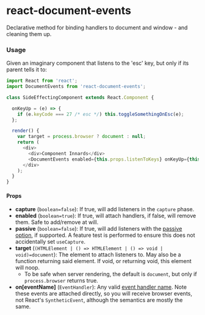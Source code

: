 # react-document-events
Declarative method for binding handlers to document and window - and cleaning them up.

### Usage

Given an imaginary component that listens to the 'esc' key, but only if its
parent tells it to:

```js
import React from 'react';
import DocumentEvents from 'react-document-events';

class SideEffectingComponent extends React.Component {

  onKeyUp = (e) => {
    if (e.keyCode === 27 /* esc */) this.toggleSomethingOnEsc(e);
  };

  render() {
    var target = process.browser ? document : null;
    return (
      <div>
        <div>Component Innards</div>
        <DocumentEvents enabled={this.props.listenToKeys} onKeyUp={this.onKeyUp} passive={false} capture={false} />
      </div>
    );
  }
}
```

#### Props

* **capture** (`boolean=false`): If true, will add listeners in the `capture` phase.
* **enabled** (`boolean=true`): If true, will attach handlers, if false, will remove them. Safe to add/remove at will.
* **passive** (`boolean=false`): If true, will add listeners with the
  [passive option](https://developer.mozilla.org/en-US/docs/Web/API/EventTarget/addEventListener#Improving_scrolling_performance_with_passive_listeners),
  if supported. A feature test is performed to ensure this does not accidentally set `useCapture`.
* **target** (`(HTMLElement | () => HTMLElement | () => void | void)=document`): The element to attach listeners to.
  May also be a function returning said element. If void, or returning void, this element will noop.
  * To be safe when server rendering, the default is `document`, but only if `process.browser` returns true.
* **on[eventName]** (`EventHandler`): Any valid [event handler name](https://facebook.github.io/react/docs/events.html).
  Note these events are attached directly, so you will receive browser events, not React's `SyntheticEvent`, although the semantics are mostly the same.
